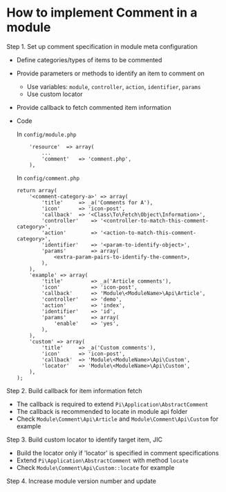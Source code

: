 How to implement Comment in a module
====================================

Step 1. Set up comment specification in module meta configuration

- Define categories/types of items to be commented
- Provide parameters or methods to identify an item to comment on
  - Use variables: `module`, `controller`, `action`, `identifier`, `params`
  - Use custom locator
- Provide callback to fetch commented item information
- Code

    In `config/module.php`
    ```
        'resource'  => array(
            ...
            'comment'   => 'comment.php',
        ),
    ```

    In `config/comment.php`
    ```
    return array(
        '<comment-category-a>' => array(
            'title'     => _a('Comments for A'),
            'icon'      => 'icon-post',
            'callback'  => '<Class\To\Fetch\Object\Information>',
            'controller'    => '<controller-to-match-this-comment-category>',
            'action'        => '<action-to-match-this-comment-category>',
            'identifier'    => '<param-to-identify-object>',
            'params'        => array(
                <extra-param-pairs-to-identify-the-comment>,
            ),
        ),
        'example' => array(
            'title'         => _a('Article comments'),
            'icon'          => 'icon-post',
            'callback'      => 'Module\<ModuleName>\Api\Article',
            'controller'    => 'demo',
            'action'        => 'index',
            'identifier'    => 'id',
            'params'        => array(
                'enable'    => 'yes',
            ),
        ),
        'custom' => array(
            'title'     => _a('Custom comments'),
            'icon'      => 'icon-post',
            'callback'  => 'Module\<ModuleName>\Api\Custom',
            'locator'   => 'Module\<ModuleName>\Api\Custom',
        ),
    );
    ```

Step 2. Build callback for item information fetch

- The callback is required to extend `Pi\Application\AbstractComment`
- The callback is recommended to locate in module api folder
- Check `Module\Comment\Api\Article` and `Module\Comment\Api\Custom` for example

Step 3. Build custom locator to identify target item, JIC

- Build the locator only if 'locator' is specified in comment specifications
- Extend `Pi\Application\AbstractComment` with method `locate`
- Check `Module\Comment\Api\Custom::locate` for example

Step 4. Increase module version number and update